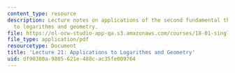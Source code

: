 ```yaml
---
content_type: resource
description: Lecture notes on applications of the second fundamental theorem of calculus
  to logarithms and geometry.
file: https://ol-ocw-studio-app-qa.s3.amazonaws.com/courses/18-01-single-variable-calculus-fall-2006/df90380a9805621e488cac35fe009764_lec21.pdf
file_type: application/pdf
resourcetype: Document
title: 'Lecture 21: Applications to Logarithms and Geometry'
uid: df90380a-9805-621e-488c-ac35fe009764
---
```

